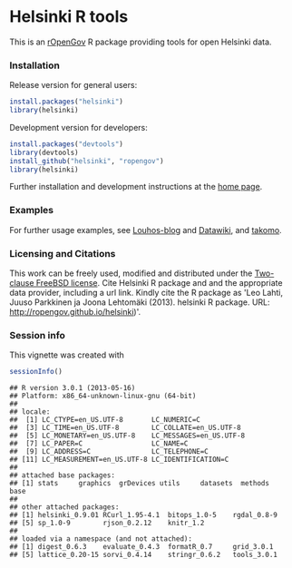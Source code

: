 <!--
%\VignetteEngine{knitr}
%\VignetteIndexEntry{An R Markdown Vignette made with knitr}
-->

Helsinki  R tools
===========

This is an [rOpenGov](http://ropengov.github.com/helsinki) R package
providing tools for open Helsinki data.


### Installation

Release version for general users:


```r
install.packages("helsinki")
library(helsinki)
```


Development version for developers:


```r
install.packages("devtools")
library(devtools)
install_github("helsinki", "ropengov")
library(helsinki)
```


Further installation and development instructions at the [home
page](http://ropengov.github.com/helsinki).


### Examples

For further usage examples, see
[Louhos-blog](http://louhos.wordpress.com) and
[Datawiki](https://github.com/louhos/sorvi/wiki/Data), and
[takomo](https://github.com/louhos/takomo/tree/master/Helsinki).


### Licensing and Citations

This work can be freely used, modified and distributed under the
[Two-clause FreeBSD
license](http://en.wikipedia.org/wiki/BSD\_licenses). Cite Helsinki R
package and and the appropriate data provider, including a url
link. Kindly cite the R package as 'Leo Lahti, Juuso Parkkinen ja
Joona Lehtomäki (2013). helsinki R package. URL:
http://ropengov.github.io/helsinki)'.


### Session info


This vignette was created with


```r
sessionInfo()
```

```
## R version 3.0.1 (2013-05-16)
## Platform: x86_64-unknown-linux-gnu (64-bit)
## 
## locale:
##  [1] LC_CTYPE=en_US.UTF-8       LC_NUMERIC=C              
##  [3] LC_TIME=en_US.UTF-8        LC_COLLATE=en_US.UTF-8    
##  [5] LC_MONETARY=en_US.UTF-8    LC_MESSAGES=en_US.UTF-8   
##  [7] LC_PAPER=C                 LC_NAME=C                 
##  [9] LC_ADDRESS=C               LC_TELEPHONE=C            
## [11] LC_MEASUREMENT=en_US.UTF-8 LC_IDENTIFICATION=C       
## 
## attached base packages:
## [1] stats     graphics  grDevices utils     datasets  methods   base     
## 
## other attached packages:
## [1] helsinki_0.9.01 RCurl_1.95-4.1  bitops_1.0-5    rgdal_0.8-9    
## [5] sp_1.0-9        rjson_0.2.12    knitr_1.2      
## 
## loaded via a namespace (and not attached):
## [1] digest_0.6.3    evaluate_0.4.3  formatR_0.7     grid_3.0.1     
## [5] lattice_0.20-15 sorvi_0.4.14    stringr_0.6.2   tools_3.0.1
```


